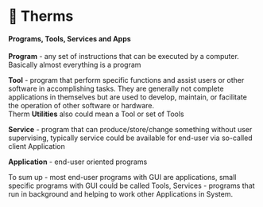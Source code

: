 # 🔦 Therms

#### Programs, Tools, Services and  Apps&#x20;

**Program** - any set of instructions that can be executed by a computer. Basically almost everything is a program

**Tool** - program that perform specific functions and assist users or other software in accomplishing tasks. They are generally not complete applications in themselves but are used to develop, maintain, or facilitate the operation of other software or hardware. \
Therm **Utilities** also could mean a Tool or set of Tools

**Service** - program that can produce/store/change something without user supervising, typically service could be available for end-user via so-called client Application

**Application** - end-user oriented programs

To sum up - most end-user programs with GUI are applications, small specific programs with GUI could be called Tools, Services - programs that run in background and helping to work other Applications in System.
